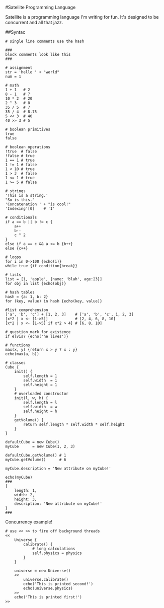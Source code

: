 #Satellite Programming Language

Satellite is a programming language I'm writing for fun. It's designed to be concurrent and all that jazz.

##Syntax

	# single line comments use the hash
	
	###
	block comments look like this
	###

	# assignment
	str = 'hello ' + "world"
	num = 1
	
	# math
	1 + 1   # 2
	8 - 1   # 7
	10 * 2  # 20
	2 ^ 3   # 8
	35 / 5  # 7
	35 / 4  # 8.75
	5 << 3  # 40
	40 >> 3 # 5 

	# boolean primitives
	true
	false

	# boolean operations
	!true  # false
	!false # true
	1 == 1 # true
	1 != 1 # false
	1 < 10 # true
	1 > 3  # false
	1 <= 1 # true
	1 >= 5 # false
	
	# strings
	'This is a string.'
	"So is this."
	'Concatenation ' + "is cool!"
	'Indexing'[0]    # 'I'

	# conditionals
	if a == b || b != c {
		a++
		b--
		c ^ 2
	} 
	else if a == c && a <= b {b++}
	else {c++}

	# loops
	for i in 0->100 {echo(i)}
	while true {if condition{break}}

	# lists
	list = [1, 'apple', {name: 'blah', age:23}]
	for obj in list {echo(obj)}

	# hash tables
	hash = {a: 1, b: 2}
	for (key, value) in hash {echo(key, value)}

	#list comprehension
	['a', 'b', 'c'] + [1, 2, 3]    # ['a', 'b', 'c', 1, 2, 3]
	[x*2 | x <- [1->5]]            # [2, 4, 6, 8, 10]
	[x*2 | x <- [1->5] if x*2 > 4] # [6, 8, 10]

	# question mark for existence
	if elvis? {echo('he lives')}
	
	# functions
	max(x, y) {return x > y ? x : y}
	echo(max(a, b))

	# classes
	Cube {
		init() {
			self.length = 1
			self.width  = 1
			self.height = 1
		}		
		# overloaded constructor
		init(l, w, h) {
			self.length = l
			self.width  = w
			self.height = h
		}
		getVolume() {
			return self.length * self.width * self.height
		}
	}

	defaultCube = new Cube()
	myCube      = new Cube(1, 2, 3)
	
	defaultCube.getVolume() # 1
	myCube.getVolume()      # 6
	
	myCube.description = 'New attribute on myCube!'
	
	echo(myCube) 
	###
	{
		length: 1,
		width: 2,
		height: 3,
		description: 'New attribute on myCube!'
	}
	###

Concurrency example!

	# use << >> to fire off background threads
    <<
    	Universe {
			calibrate() {
				# long calculations
				self.physics = physics
			}
    	}
		
		universe = new Universe()
		<<		
			universe.calibrate()
			echo('This is printed second!')
			echo(universe.physics)
		>>
		echo('This is printed first!')
	>>